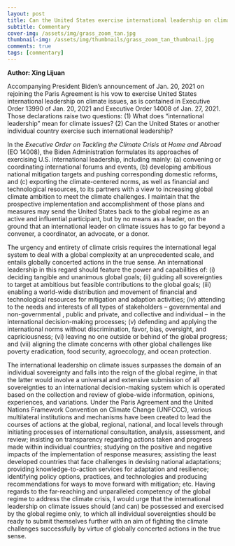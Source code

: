 ```yaml
---
layout: post
title: Can the United States exercise international leadership on climate issues? 
subtitle: Commentary
cover-img: /assets/img/grass_zoom_tan.jpg
thumbnail-img: /assets/img/thumbnails/grass_zoom_tan_thumbnail.jpg
comments: true
tags: [commentary]
---
```


**Author: Xing Lijuan**

Accompanying President Biden’s announcement of Jan. 20, 2021 on rejoining the Paris Agreement is his vow to exercise United States international leadership on climate issues, as is contained in Executive Order 13990 of Jan. 20, 2021 and Executive Order 14008 of Jan. 27, 2021.  Those declarations raise two questions: (1) What does “international leadership” mean for climate issues? (2) Can the United States or another individual country exercise such international leadership?

In the *Executive Order on Tackling the Climate Crisis at Home and Abroad* (EO 14008), the Biden Administration formulates its approaches of exercising U.S. international leadership, including mainly: (a) convening or coordinating international forums and events, (b) developing ambitious national mitigation targets and pushing corresponding domestic reforms, and (c) exporting the climate-centered norms, as well as financial and technological resources, to its partners with a view to increasing global climate ambition to meet the climate challenges. I maintain that the prospective implementation and accomplishment of those plans and measures may send the United States back to the global regime as an active and influential participant, but by no means as a leader, on the ground that an international leader on climate issues has to go far beyond a convener, a coordinator, an advocate, or a donor.

The urgency and entirety of climate crisis requires the international legal system to deal with a global complexity at an unprecedented scale, and entails globally concerted actions in the true sense.  An international leadership in this regard should feature the power and capabilities of: (i) deciding tangible and unanimous global goals; (ii) guiding all sovereignties to target at ambitious but feasible contributions to the global goals; (iii) enabling a world-wide distribution and movement of financial and technological resources for mitigation and adaption activities; (iv) attending to the needs and interests of all types of stakeholders – governmental and non-governmental , public and private, and collective and individual – in the international decision-making processes; (v) defending and applying the international norms without discrimination, favor, bias, oversight, and capriciousness; (vi) leaving no one outside or behind of the global progress; and (vii) aligning the climate concerns with other global challenges like poverty eradication, food security, agroecology, and ocean protection. 

The international leadership on climate issues surpasses the domain of an individual sovereignty and falls into the reign of the global regime, in that the latter would involve a universal and extensive submission of all sovereignties to an international decision-making system which is operated based on the collection and review of globe-wide information, opinions, experiences, and variations.  Under the Paris Agreement and the United Nations Framework Convention on Climate Change (UNFCCC), various multilateral institutions and mechanisms have been created to lead the courses of actions at the global, regional, national, and local levels through initiating processes of international consultation, analysis, assessment, and review; insisting on transparency regarding actions taken and progress made within individual countries; studying on the positive and negative impacts of the implementation of response measures; assisting the least developed countries that face challenges in devising national adaptations; providing knowledge-to-action services for adaptation and resilience; identifying policy options, practices, and technologies and producing recommendations for ways to move forward with mitigation; etc.  Having regards to the far-reaching and unparalleled competency of the global regime to address the climate crisis, I would urge that the international leadership on climate issues should (and can) be possessed and exercised by the global regime only, to which all individual sovereignties should be ready to submit themselves further with an aim of fighting the climate challenges successfully by virtue of globally concerted actions in the true sense.  
